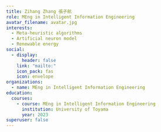 ```yaml
---
title: Zihang Zhang 張子航
role: MEng in Intelligent Information Engineering
avatar_filename: avatar.jpg
interests:
  - Meta-heuristic algorithms
  - Artificial neuron model
  - Renewable energy
social:
  - display:
      header: false
    link: "mailto:"
    icon_pack: fas
    icon: envelope
organizations:
  - name: MEng in Intelligent Information Engineering
education:
  courses:
    - course: MEng in Intelligent Information Engineering
      institution: University of Toyama
      year: 2023
superuser: false
---
```

